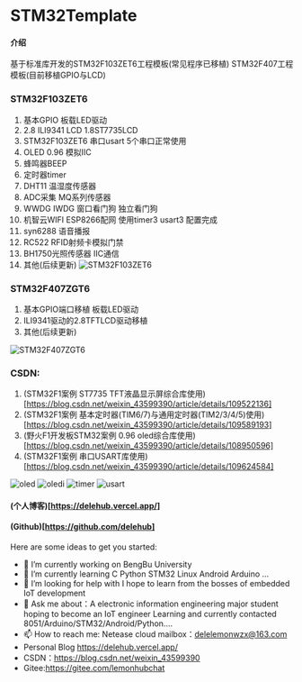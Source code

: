 # STM32Template

#### 介绍
基于标准库开发的STM32F103ZET6工程模板(常见程序已移植) STM32F407工程模板(目前移植GPIO与LCD)

### STM32F103ZET6
1. 基本GPIO 板载LED驱动
2. 2.8 ILI9341 LCD 1.8ST7735LCD
3. STM32F103ZET6 串口usart 5个串口正常使用
4. OLED 0.96 模拟IIC
5. 蜂鸣器BEEP
6. 定时器timer
7. DHT11 温湿度传感器
8. ADC采集 MQ系列传感器
9. WWDG IWDG 窗口看门狗 独立看门狗
10. 机智云WIFI ESP8266配网 使用timer3 usart3 配置完成
11. syn6288 语音播报
12. RC522 RFID射频卡模拟门禁
13. BH1750光照传感器 IIC通信
14. 其他(后续更新)
![STM32F103ZET6](https://images.gitee.com/uploads/images/2021/0202/202844_72e1616d_5632238.png "STF103实物图.png")

### STM32F407ZGT6
1. 基本GPIO端口移植 板载LED驱动
2. ILI9341驱动的2.8TFTLCD驱动移植
3. 其他(后续更新)

![STM32F407ZGT6](https://images.gitee.com/uploads/images/2021/0202/202904_90b7d02d_5632238.png "STF407实物图.png")

### CSDN:
1. (STM32F1案例 ST7735 TFT液晶显示屏综合库使用)[https://blog.csdn.net/weixin_43599390/article/details/109522136]
2. (STM32F1案例 基本定时器(TIM6/7)与通用定时器(TIM2/3/4/5)使用)[https://blog.csdn.net/weixin_43599390/article/details/109589193]
3. (野火F1开发板STM32案例 0.96 oled综合库使用)[https://blog.csdn.net/weixin_43599390/article/details/108950596]
4. (STM32F1案例 串口USART库使用)[https://blog.csdn.net/weixin_43599390/article/details/109624584]

![oled](https://images.gitee.com/uploads/images/2021/0202/203602_30109c08_5632238.png "oled.png")
![oledi](https://images.gitee.com/uploads/images/2021/0202/203718_55ca0cab_5632238.png "oledi.png")
![timer](https://images.gitee.com/uploads/images/2021/0202/203623_ae84ec8a_5632238.png "timer.png")
![usart](https://images.gitee.com/uploads/images/2021/0202/203637_a8d9dcce_5632238.png "usart.png")
#### (个人博客)[https://delehub.vercel.app/]
#### (Github)[https://github.com/delehub]

Here are some ideas to get you started:

- 🔭 I’m currently working on BengBu University
- 🌱 I’m currently learning  C Python STM32 Linux Android Arduino ...
- 🤔 I’m looking for help with I hope to learn from the bosses of embedded IoT development
- 💬 Ask me about：A electronic information engineering major student hoping to become an IoT engineer  Learning and currently contacted 8051/Arduino/STM32/Android/Python....
- 📫 How to reach me: Netease cloud mailbox：delelemonwzx@163.com 
- Personal Blog https://delehub.vercel.app/
- CSDN：https://blog.csdn.net/weixin_43599390
- Gitee:https://gitee.com/lemonhubchat






